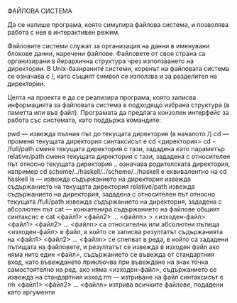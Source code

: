 ФАЙЛОВА СИСТЕМА

Да се напише програма, която симулира файлова система, и позволява работа с нея в интерактивен режим.

Файловите системи служат за организация на данни в именувани блокове данни, наречени файлове. Файловете от своя страна са организирани в йерархична структура чрез използването на директории. В Unix-базираните системи, коренът на файловата система се означава с /, като същият символ се използва и за разделител на директории.

Целта на проекта е да се реализира програма, която записва информацията за файловата система в подходящо избрана структура (в паметта или във файл). Програмата да предлага конзолен интерфейс за работа със системата, като поддържа командите:

pwd — извежда пълния път до текущата директория (в началото /)
cd — променя текущата директория
     синтаксисът е cd <директория>
cd - /full/path сменя текущата директория с тази, зададена като параметър
     relative/path сменя текущата директория с тази, зададена с относителен път относно текущата директория
     .. означава родителската директория, например cd scheme/../haskell/../scheme/../haskell е еквивалентно на cd haskell
ls — извежда съдържанието на директория
     извежда съдържанието на текущата директория
     relative/path извежда съдържанието на директория, зададена с относителен път относно текущата
     /full/path извежда съдържанието на директория, зададена с абсолютен път
cat — конкатенира съдържанието на файлове
     общият синтаксис е cat <файл1> <файл2> … <файлn> > <изходен-файл>
     <файл1> <файл2> … <файлn> са относителни или абсолютни пътища
     <изходен-файл> е файл, в който се записва резултатът
     съдържанията на <файл1> <файл2> … <файлn> се слепват в реда, в който са зададени пътищата на файловете, и резултатът се 
     извежда в изходен файл
     ако няма нито един <файл>, съдържанието се въвежда от стандартния вход, като въвеждането приключва при въвеждане на знак точка     
     самостоятелно на ред.
     ако няма <изходен-файл>, съдържанието се извежда на стандартния изход
rm — изтриване на файл
     синтаксисът е rm <файл1> <файл2> … <файлn>
     изтрива всичките файлове, подадени като аргументи
